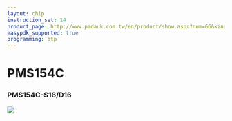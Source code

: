 ```yaml
---
layout: chip
instruction_set: 14
product_page: http://www.padauk.com.tw/en/product/show.aspx?num=66&kind=42
easypdk_supported: true
programming: otp
---
```


# PMS154C

<h3>PMS154C-S16/D16</h3>
<img src="{{ site.baseurl }}/images/PMS154C_S16_D16.png"/>
<p></p>